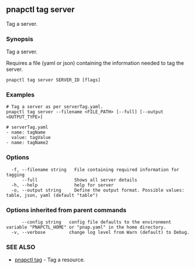 ## pnapctl tag server

Tag a server.

### Synopsis

Tag a server.

Requires a file (yaml or json) containing the information needed to tag the server.

```
pnapctl tag server SERVER_ID [flags]
```

### Examples

```
# Tag a server as per serverTag.yaml. 
pnapctl tag server --filename <FILE_PATH> [--full] [--output <OUTPUT_TYPE>]

# serverTag.yaml
- name: tagName
  value: tagValue
- name: tagName2

```

### Options

```
  -f, --filename string   File containing required information for tagging
      --full              Shows all server details
  -h, --help              help for server
  -o, --output string     Define the output format. Possible values: table, json, yaml (default "table")
```

### Options inherited from parent commands

```
      --config string   config file defaults to the environment variable "PNAPCTL_HOME" or "pnap.yaml" in the home directory.
  -v, --verbose         change log level from Warn (default) to Debug.
```

### SEE ALSO

* [pnapctl tag](pnapctl_tag.md)	 - Tag a resource.

